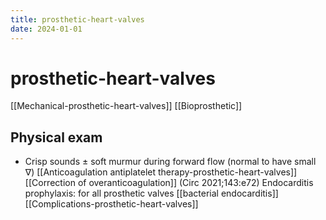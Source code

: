 ```yaml
---
title: prosthetic-heart-valves
date: 2024-01-01
---
```

# prosthetic-heart-valves

[[Mechanical-prosthetic-heart-valves]]
[[Bioprosthetic]]
## Physical exam
* Crisp sounds ± soft murmur during forward flow (normal to have small ∇)
[[Anticoagulation  antiplatelet therapy-prosthetic-heart-valves]]
[[Correction of overanticoagulation]] (Circ 2021;143:e72)
Endocarditis prophylaxis: for all prosthetic valves [[bacterial endocarditis]]
[[Complications-prosthetic-heart-valves]]
